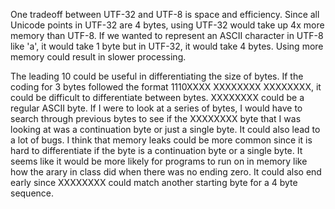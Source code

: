 One tradeoff between UTF-32 and UTF-8 is space and efficiency. Since all Unicode points in UTF-32 are 4 bytes, using UTF-32 would take up 4x more memory than UTF-8. If we wanted to represent an ASCII character in UTF-8 like 'a', it would take 1 byte but in UTF-32, it would take 4 bytes. Using more memory could result in slower processing.

The leading 10 could be useful in differentiating the size of bytes. If the coding for 3 bytes followed the format 1110XXXX XXXXXXXX XXXXXXXX, it could be difficult to differentiate between bytes. XXXXXXXX could be a regular ASCII byte. If I were to look at a series of bytes, I would have to search through previous bytes to see if the XXXXXXXX byte that I was looking at was a continuation byte or just a single byte. It could also lead to a lot of bugs. I think that memory leaks could be more common since it is hard to differentiate if the byte is a continuation byte or a single byte. It seems like it would be more likely for programs to run on in memory like how the arary in class did when there was no ending zero. It could also end early since XXXXXXXX could match another starting byte for a 4 byte sequence. 